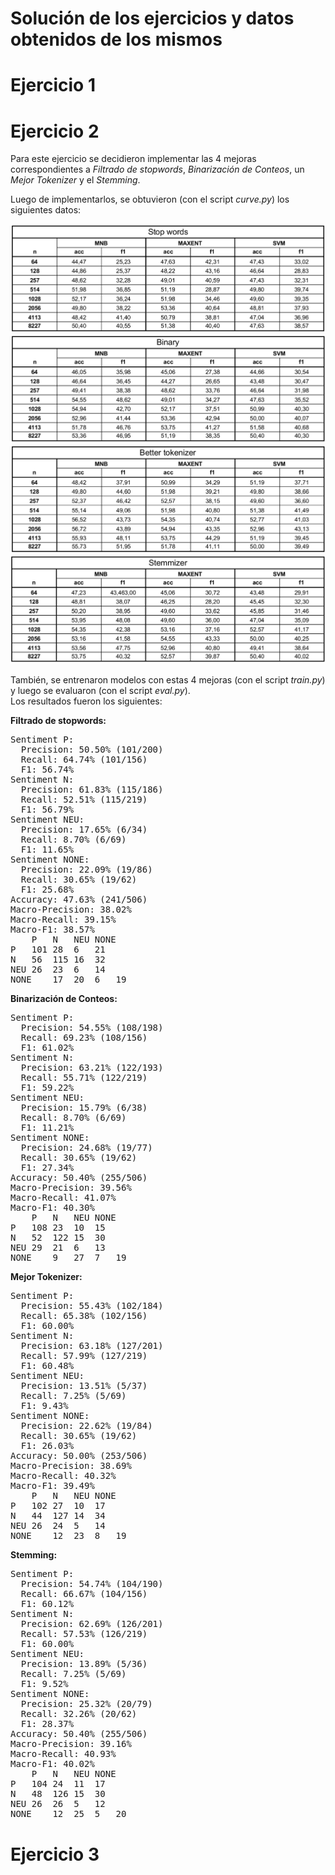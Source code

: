 Solución de los ejercicios y datos obtenidos de los mismos
=============
__Ejercicio 1__
========

__Ejercicio 2__
========
Para este ejercicio se decidieron implementar las 4 mejoras correspondientes a *Filtrado de stopwords*, *Binarización de Conteos*, un *Mejor Tokenizer* y el *Stemming*.

Luego de implementarlos, se obtuvieron (con el script *curve.py*) los siguientes datos:

![](images/stopwords_curve.png)
![](images/binary_curve.png)
![](images/better_tokenizer_curve.png)
![](images/stemmizer_curve.png)

También, se entrenaron modelos con estas 4 mejoras (con el script *train.py*) y luego se evaluaron (con el script *eval.py*).<br> 
Los resultados fueron los siguientes:

__Filtrado de stopwords:__<br>
<pre>
Sentiment P:
  Precision: 50.50% (101/200)
  Recall: 64.74% (101/156)
  F1: 56.74%
Sentiment N:
  Precision: 61.83% (115/186)
  Recall: 52.51% (115/219)
  F1: 56.79%
Sentiment NEU:
  Precision: 17.65% (6/34)
  Recall: 8.70% (6/69)
  F1: 11.65%
Sentiment NONE:
  Precision: 22.09% (19/86)
  Recall: 30.65% (19/62)
  F1: 25.68%
Accuracy: 47.63% (241/506)
Macro-Precision: 38.02%
Macro-Recall: 39.15%
Macro-F1: 38.57%
	P	N	NEU	NONE
P	101	28	6	21	
N	56	115	16	32	
NEU	26	23	6	14	
NONE	17	20	6	19
</pre>

__Binarización de Conteos:__<br>
<pre>
Sentiment P:
  Precision: 54.55% (108/198)
  Recall: 69.23% (108/156)
  F1: 61.02%
Sentiment N:
  Precision: 63.21% (122/193)
  Recall: 55.71% (122/219)
  F1: 59.22%
Sentiment NEU:
  Precision: 15.79% (6/38)
  Recall: 8.70% (6/69)
  F1: 11.21%
Sentiment NONE:
  Precision: 24.68% (19/77)
  Recall: 30.65% (19/62)
  F1: 27.34%
Accuracy: 50.40% (255/506)
Macro-Precision: 39.56%
Macro-Recall: 41.07%
Macro-F1: 40.30%
	P	N	NEU	NONE
P	108	23	10	15	
N	52	122	15	30	
NEU	29	21	6	13	
NONE	9	27	7	19
</pre>

__Mejor Tokenizer:__<br>
<pre>
Sentiment P:
  Precision: 55.43% (102/184)
  Recall: 65.38% (102/156)
  F1: 60.00%
Sentiment N:
  Precision: 63.18% (127/201)
  Recall: 57.99% (127/219)
  F1: 60.48%
Sentiment NEU:
  Precision: 13.51% (5/37)
  Recall: 7.25% (5/69)
  F1: 9.43%
Sentiment NONE:
  Precision: 22.62% (19/84)
  Recall: 30.65% (19/62)
  F1: 26.03%
Accuracy: 50.00% (253/506)
Macro-Precision: 38.69%
Macro-Recall: 40.32%
Macro-F1: 39.49%
	P	N	NEU	NONE
P	102	27	10	17	
N	44	127	14	34	
NEU	26	24	5	14	
NONE	12	23	8	19
</pre>

__Stemming:__<br>
<pre>
Sentiment P:
  Precision: 54.74% (104/190)
  Recall: 66.67% (104/156)
  F1: 60.12%
Sentiment N:
  Precision: 62.69% (126/201)
  Recall: 57.53% (126/219)
  F1: 60.00%
Sentiment NEU:
  Precision: 13.89% (5/36)
  Recall: 7.25% (5/69)
  F1: 9.52%
Sentiment NONE:
  Precision: 25.32% (20/79)
  Recall: 32.26% (20/62)
  F1: 28.37%
Accuracy: 50.40% (255/506)
Macro-Precision: 39.16%
Macro-Recall: 40.93%
Macro-F1: 40.02%
	P	N	NEU	NONE
P	104	24	11	17	
N	48	126	15	30	
NEU	26	26	5	12	
NONE	12	25	5	20
</pre>

__Ejercicio 3__
========
